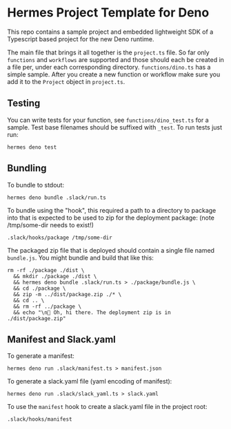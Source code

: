 # Hermes Project Template for Deno

This repo contains a sample project and embedded lightweight SDK of a Typescript
based project for the new Deno runtime.

The main file that brings it all together is the `project.ts` file. So far only
`functions` and `workflows` are supported and those should each be created in a
file per, under each corresponding directory. `functions/dino.ts` has a simple
sample. After you create a new function or workflow make sure you add it to the
`Project` object in `project.ts`.

## Testing

You can write tests for your function, see `functions/dino_test.ts` for a
sample. Test base filenames should be suffixed with `_test`. To run tests just
run:

```
hermes deno test
```

## Bundling

To bundle to stdout:

```
hermes deno bundle .slack/run.ts
```

To bundle using the "hook", this required a path to a directory to package into
that is expected to be used to zip for the deployment package: (note
/tmp/some-dir needs to exist!)

```
.slack/hooks/package /tmp/some-dir
```

The packaged zip file that is deployed should contain a single file named
`bundle.js`. You might bundle and build that like this:

```
rm -rf ./package ./dist \
  && mkdir ./package ./dist \
  && hermes deno bundle .slack/run.ts > ./package/bundle.js \
  && cd ./package \
  && zip -m ../dist/package.zip ./* \
  && cd .. \
  && rm -rf ../package \
  && echo "\n👋 Oh, hi there. The deployment zip is in ./dist/package.zip"
```

## Manifest and Slack.yaml

To generate a manifest:

```
hermes deno run .slack/manifest.ts > manifest.json
```

To generate a slack.yaml file (yaml encoding of manifest):

```
hermes deno run .slack/slack_yaml.ts > slack.yaml
```

To use the `manifest` hook to create a slack.yaml file in the project root:

```
.slack/hooks/manifest
```
